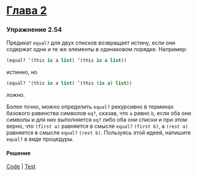 # [Глава 2](../index.md#Глава-2-Построение-абстракций-с-помощью-данных)

### Упражнение 2.54
Предикат `equal?` для двух списков возвращает истину, если они содержат одни и те же элементы
в одинаковом порядке. Например:

```clojure
(equal? ’(this is a list) ’(this is a list))
```

истинно, но

```clojure
(equal? ’(this is a list) ’(this (is a) list))

```

ложно.

Более точно, можно определить `equal?` рекурсивно в терминах базового равенства символов `eq?`, сказав, что `a` равно `b`, если оба они символы и для них выполняется `eq?` либо оба они списки и при этом верно, что `(first a)` равняется в смысле `equal?` `(first b)`, а `(rest a)` равняется в смысле `equal?`  `(rest b)`. Пользуясь этой идеей, напишите `equal?` в виде процедуры.

#### Решение
[Code](../../src/sicp/chapter02/2_54.clj) | [Test](../../test/sicp/chapter02/2_54_test.clj)
